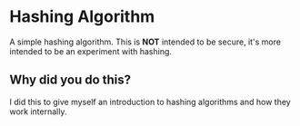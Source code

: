 # Hashing Algorithm
A simple hashing algorithm. This is **NOT** intended to be secure, it's more intended to be an experiment with hashing.

## Why did you do this?
I did this to give myself an introduction to hashing algorithms and how they work internally.
